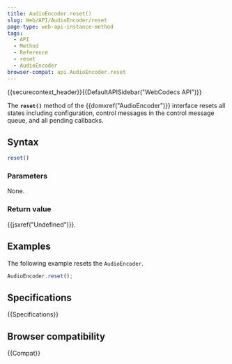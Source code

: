 ```yaml
---
title: AudioEncoder.reset()
slug: Web/API/AudioEncoder/reset
page-type: web-api-instance-method
tags:
  - API
  - Method
  - Reference
  - reset
  - AudioEncoder
browser-compat: api.AudioEncoder.reset
---
```

{{securecontext_header}}{{DefaultAPISidebar("WebCodecs API")}}

The **`reset()`** method of the {{domxref("AudioEncoder")}} interface resets all states including configuration, control messages in the control message queue, and all pending callbacks.

## Syntax

```js
reset()
```

### Parameters

None.

### Return value

{{jsxref("Undefined")}}.

## Examples

The following example resets the `AudioEncoder`.

```js
AudioEncoder.reset();
```

## Specifications

{{Specifications}}

## Browser compatibility

{{Compat}}
